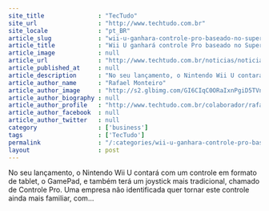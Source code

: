 ```yaml
---
site_title               : "TecTudo"
site_url                 : "http://www.techtudo.com.br"
site_locale              : "pt_BR"
article_slug             : "wii-u-ganhara-controle-pro-baseado-no-super-nintendo"
article_title            : "Wii U ganhará controle Pro baseado no Super Nintendo"
article_image            : null
article_url              : "http://www.techtudo.com.br/noticias/noticia/2012/10/wii-u-ganhara-controle-pro-baseado-no-super-nintendo.html"
article_published_at     : null
article_description      : "No seu lançamento, o Nintendo Wii U contará com um controle em formato de tablet, o GamePad, e também terá um joystick mais tradicional, chamado de Controle Pro. Uma empresa não identificada quer tornar este controle ainda mais familiar, com..."
article_author_name      : "Rafael Monteiro"
article_author_image     : "http://s2.glbimg.com/GI6CIqC0ORaIxnPgiD5TVnR3XvU=/30x30/s2.glbimg.com/ufb-MNj7pxVBsfBbqAX6OQg3BIA=/0x0:140x140/75x75/s.glbimg.com/po/tt2/f/original/2013/02/06/rafaelmonteiro.jpg"
article_author_biography : null
article_author_profile   : "http://www.techtudo.com.br/colaborador/rafael-monteiro.html"
article_author_facebook  : null
article_author_twitter   : null
category                 : ['business']
tags                     : ['TecTudo']
permalink                : "/:categories/wii-u-ganhara-controle-pro-baseado-no-super-nintendo/"
layout                   : post
---
```


No seu lançamento, o Nintendo Wii U contará com um controle em formato de tablet, o GamePad, e também terá um joystick mais tradicional, chamado de Controle Pro. Uma empresa não identificada quer tornar este controle ainda mais familiar, com...
